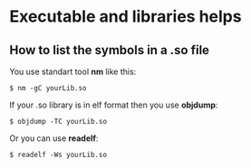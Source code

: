 # Executable and libraries helps
## How to list the symbols in a .so file
You use standart tool **nm** like this:
```
$ nm -gC yourLib.so
```
If your .so library is in elf format then you use **objdump**:
```
$ objdump -TC yourLib.so
```
Or you can use **readelf**:
```
$ readelf -Ws yourLib.so
```
